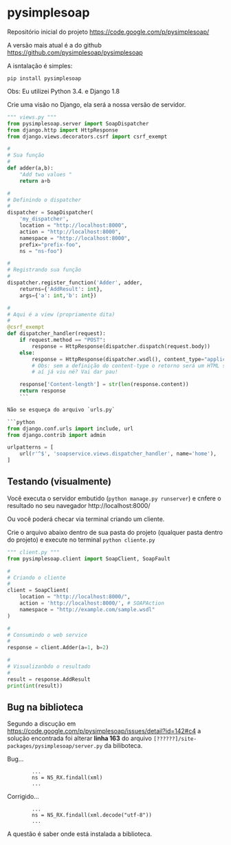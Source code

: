 pysimplesoap
===


Repositório inicial do projeto https://code.google.com/p/pysimplesoap/

A versão mais atual é a do github https://github.com/pysimplesoap/pysimplesoap

A isntalação é simples:

    pip install pysimplesoap

Obs: Eu utilizei Python 3.4. e Django 1.8

Crie uma visão no Django, ela será a nossa versão de servidor.

```python
""" views.py """
from pysimplesoap.server import SoapDispatcher
from django.http import HttpResponse
from django.views.decorators.csrf import csrf_exempt

#
# Sua função
#
def adder(a,b):
    "Add two values "
    return a+b

#
# Definindo o dispatcher
#
dispatcher = SoapDispatcher(
    'my_dispatcher',
    location = "http://localhost:8000",
    action = "http://localhost:8000",
    namespace = "http://localhost:8000", 
    prefix="prefix-foo",
    ns = "ns-foo")

#
# Registrando sua função
#
dispatcher.register_function('Adder', adder,
    returns={'AddResult': int}, 
    args={'a': int,'b': int})

#
# Aqui é a view (propriamente dita)
#
@csrf_exempt
def dispatcher_handler(request):
    if request.method == "POST":
        response = HttpResponse(dispatcher.dispatch(request.body))
    else:
        response = HttpResponse(dispatcher.wsdl(), content_type="application/xml")
        # Obs: sem a definição do content-type o retorno será um HTML simples (text/plan)
        # aí já viu né? Vai dar pau!

    response['Content-length'] = str(len(response.content))
    return response
    ```

Não se esqueça do arquivo `urls.py`

```python
from django.conf.urls import include, url
from django.contrib import admin

urlpatterns = [
    url(r'^$', 'soapservice.views.dispatcher_handler', name='home'),
]
```



## Testando (visualmente)

Você executa o servidor embutido (`python manage.py runserver`) e cnfere o  resultado
no seu navegador http://localhost:8000/

Ou você poderá checar via terminal criando um cliente.

Crie o arquivo abaixo dentro de sua pasta do projeto (qualquer pasta dentro do projeto)
e execute no terminal `python cliente.py`

```python
""" client.py """
from pysimplesoap.client import SoapClient, SoapFault

#
# Criando o cliente
#
client = SoapClient(
    location = "http://localhost:8000/",
    action = 'http://localhost:8000/', # SOAPAction
    namespace = "http://example.com/sample.wsdl"
)

#
# Consumindo o web service
#
response = client.Adder(a=1, b=2)

#
# Visualizanbdo o resultado
#
result = response.AddResult
print(int(result))
```



## Bug na biblioteca

Segundo a discução em https://code.google.com/p/pysimplesoap/issues/detail?id=142#c4
a solução encontrada foi alterar __linha 163__ do arquivo 
`[??????]/site-packages/pysimplesoap/server.py` da biliboteca.

Bug...

            ...
            ns = NS_RX.findall(xml)
            ...            

Corrigido...

            ...
            ns = NS_RX.findall(xml.decode("utf-8"))
            ...            

A questão é saber onde está instalada a biblioteca.

